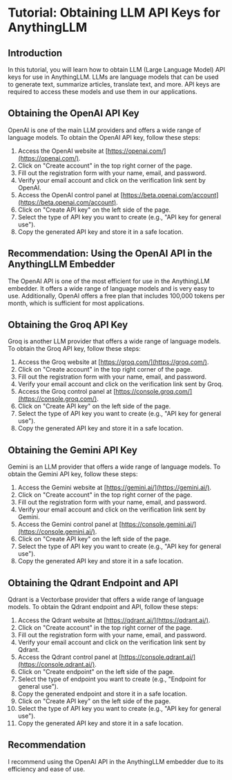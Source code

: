 # Tutorial: Obtaining LLM API Keys for AnythingLLM

## Introduction

In this tutorial, you will learn how to obtain LLM (Large Language Model) API keys for use in AnythingLLM. LLMs are language models that can be used to generate text, summarize articles, translate text, and more. API keys are required to access these models and use them in our applications.

## Obtaining the OpenAI API Key

OpenAI is one of the main LLM providers and offers a wide range of language models. To obtain the OpenAI API key, follow these steps:

1. Access the OpenAI website at [https://openai.com/](https://openai.com/).
2. Click on "Create account" in the top right corner of the page.
3. Fill out the registration form with your name, email, and password.
4. Verify your email account and click on the verification link sent by OpenAI.
5. Access the OpenAI control panel at [https://beta.openai.com/account](https://beta.openai.com/account).
6. Click on "Create API key" on the left side of the page.
7. Select the type of API key you want to create (e.g., "API key for general use").
8. Copy the generated API key and store it in a safe location.

## Recommendation: Using the OpenAI API in the AnythingLLM Embedder

The OpenAI API is one of the most efficient for use in the AnythingLLM embedder. It offers a wide range of language models and is very easy to use. Additionally, OpenAI offers a free plan that includes 100,000 tokens per month, which is sufficient for most applications.

## Obtaining the Groq API Key

Groq is another LLM provider that offers a wide range of language models. To obtain the Groq API key, follow these steps:

1. Access the Groq website at [https://groq.com/](https://groq.com/).
2. Click on "Create account" in the top right corner of the page.
3. Fill out the registration form with your name, email, and password.
4. Verify your email account and click on the verification link sent by Groq.
5. Access the Groq control panel at [https://console.groq.com/](https://console.groq.com/).
6. Click on "Create API key" on the left side of the page.
7. Select the type of API key you want to create (e.g., "API key for general use").
8. Copy the generated API key and store it in a safe location.

## Obtaining the Gemini API Key

Gemini is an LLM provider that offers a wide range of language models. To obtain the Gemini API key, follow these steps:

1. Access the Gemini website at [https://gemini.ai/](https://gemini.ai/).
2. Click on "Create account" in the top right corner of the page.
3. Fill out the registration form with your name, email, and password.
4. Verify your email account and click on the verification link sent by Gemini.
5. Access the Gemini control panel at [https://console.gemini.ai/](https://console.gemini.ai/).
6. Click on "Create API key" on the left side of the page.
7. Select the type of API key you want to create (e.g., "API key for general use").
8. Copy the generated API key and store it in a safe location.

## Obtaining the Qdrant Endpoint and API

Qdrant is a Vectorbase provider that offers a wide range of language models. To obtain the Qdrant endpoint and API, follow these steps:

1. Access the Qdrant website at [https://qdrant.ai/](https://qdrant.ai/).
2. Click on "Create account" in the top right corner of the page.
3. Fill out the registration form with your name, email, and password.
4. Verify your email account and click on the verification link sent by Qdrant.
5. Access the Qdrant control panel at [https://console.qdrant.ai/](https://console.qdrant.ai/).
6. Click on "Create endpoint" on the left side of the page.
7. Select the type of endpoint you want to create (e.g., "Endpoint for general use").
8. Copy the generated endpoint and store it in a safe location.
9. Click on "Create API key" on the left side of the page.
10. Select the type of API key you want to create (e.g., "API key for general use").
11. Copy the generated API key and store it in a safe location.

## Recommendation

I recommend using the OpenAI API in the AnythingLLM embedder due to its efficiency and ease of use.
